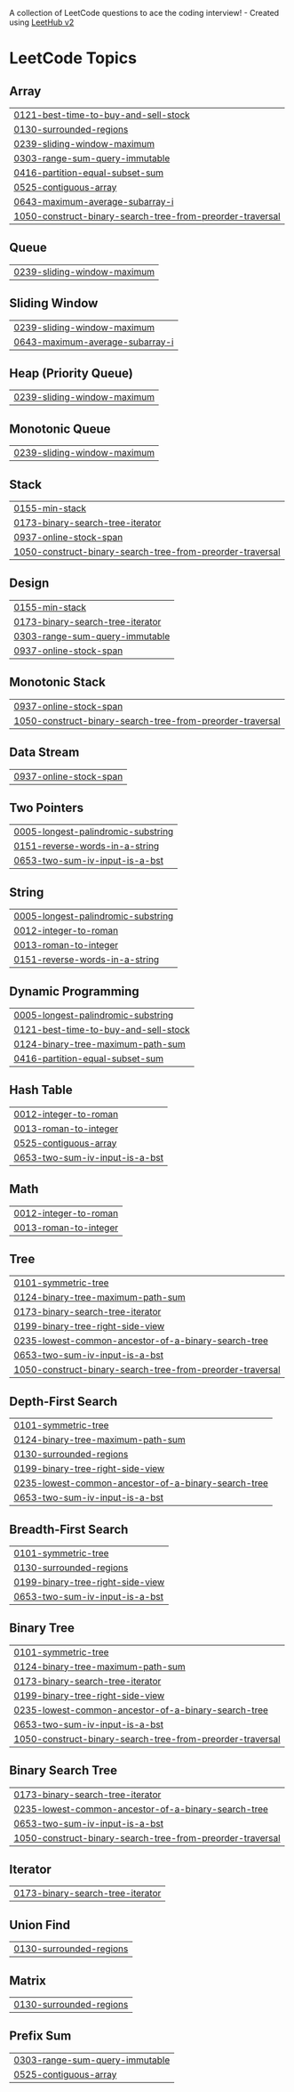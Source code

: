 A collection of LeetCode questions to ace the coding interview! - Created using [LeetHub v2](https://github.com/arunbhardwaj/LeetHub-2.0)
<!---LeetCode Topics Start-->
# LeetCode Topics
## Array
|  |
| ------- |
| [0121-best-time-to-buy-and-sell-stock](https://github.com/nerdcubed2002/leetcode/tree/master/0121-best-time-to-buy-and-sell-stock) |
| [0130-surrounded-regions](https://github.com/nerdcubed2002/leetcode/tree/master/0130-surrounded-regions) |
| [0239-sliding-window-maximum](https://github.com/nerdcubed2002/leetcode/tree/master/0239-sliding-window-maximum) |
| [0303-range-sum-query-immutable](https://github.com/nerdcubed2002/leetcode/tree/master/0303-range-sum-query-immutable) |
| [0416-partition-equal-subset-sum](https://github.com/nerdcubed2002/leetcode/tree/master/0416-partition-equal-subset-sum) |
| [0525-contiguous-array](https://github.com/nerdcubed2002/leetcode/tree/master/0525-contiguous-array) |
| [0643-maximum-average-subarray-i](https://github.com/nerdcubed2002/leetcode/tree/master/0643-maximum-average-subarray-i) |
| [1050-construct-binary-search-tree-from-preorder-traversal](https://github.com/nerdcubed2002/leetcode/tree/master/1050-construct-binary-search-tree-from-preorder-traversal) |
## Queue
|  |
| ------- |
| [0239-sliding-window-maximum](https://github.com/nerdcubed2002/leetcode/tree/master/0239-sliding-window-maximum) |
## Sliding Window
|  |
| ------- |
| [0239-sliding-window-maximum](https://github.com/nerdcubed2002/leetcode/tree/master/0239-sliding-window-maximum) |
| [0643-maximum-average-subarray-i](https://github.com/nerdcubed2002/leetcode/tree/master/0643-maximum-average-subarray-i) |
## Heap (Priority Queue)
|  |
| ------- |
| [0239-sliding-window-maximum](https://github.com/nerdcubed2002/leetcode/tree/master/0239-sliding-window-maximum) |
## Monotonic Queue
|  |
| ------- |
| [0239-sliding-window-maximum](https://github.com/nerdcubed2002/leetcode/tree/master/0239-sliding-window-maximum) |
## Stack
|  |
| ------- |
| [0155-min-stack](https://github.com/nerdcubed2002/leetcode/tree/master/0155-min-stack) |
| [0173-binary-search-tree-iterator](https://github.com/nerdcubed2002/leetcode/tree/master/0173-binary-search-tree-iterator) |
| [0937-online-stock-span](https://github.com/nerdcubed2002/leetcode/tree/master/0937-online-stock-span) |
| [1050-construct-binary-search-tree-from-preorder-traversal](https://github.com/nerdcubed2002/leetcode/tree/master/1050-construct-binary-search-tree-from-preorder-traversal) |
## Design
|  |
| ------- |
| [0155-min-stack](https://github.com/nerdcubed2002/leetcode/tree/master/0155-min-stack) |
| [0173-binary-search-tree-iterator](https://github.com/nerdcubed2002/leetcode/tree/master/0173-binary-search-tree-iterator) |
| [0303-range-sum-query-immutable](https://github.com/nerdcubed2002/leetcode/tree/master/0303-range-sum-query-immutable) |
| [0937-online-stock-span](https://github.com/nerdcubed2002/leetcode/tree/master/0937-online-stock-span) |
## Monotonic Stack
|  |
| ------- |
| [0937-online-stock-span](https://github.com/nerdcubed2002/leetcode/tree/master/0937-online-stock-span) |
| [1050-construct-binary-search-tree-from-preorder-traversal](https://github.com/nerdcubed2002/leetcode/tree/master/1050-construct-binary-search-tree-from-preorder-traversal) |
## Data Stream
|  |
| ------- |
| [0937-online-stock-span](https://github.com/nerdcubed2002/leetcode/tree/master/0937-online-stock-span) |
## Two Pointers
|  |
| ------- |
| [0005-longest-palindromic-substring](https://github.com/nerdcubed2002/leetcode/tree/master/0005-longest-palindromic-substring) |
| [0151-reverse-words-in-a-string](https://github.com/nerdcubed2002/leetcode/tree/master/0151-reverse-words-in-a-string) |
| [0653-two-sum-iv-input-is-a-bst](https://github.com/nerdcubed2002/leetcode/tree/master/0653-two-sum-iv-input-is-a-bst) |
## String
|  |
| ------- |
| [0005-longest-palindromic-substring](https://github.com/nerdcubed2002/leetcode/tree/master/0005-longest-palindromic-substring) |
| [0012-integer-to-roman](https://github.com/nerdcubed2002/leetcode/tree/master/0012-integer-to-roman) |
| [0013-roman-to-integer](https://github.com/nerdcubed2002/leetcode/tree/master/0013-roman-to-integer) |
| [0151-reverse-words-in-a-string](https://github.com/nerdcubed2002/leetcode/tree/master/0151-reverse-words-in-a-string) |
## Dynamic Programming
|  |
| ------- |
| [0005-longest-palindromic-substring](https://github.com/nerdcubed2002/leetcode/tree/master/0005-longest-palindromic-substring) |
| [0121-best-time-to-buy-and-sell-stock](https://github.com/nerdcubed2002/leetcode/tree/master/0121-best-time-to-buy-and-sell-stock) |
| [0124-binary-tree-maximum-path-sum](https://github.com/nerdcubed2002/leetcode/tree/master/0124-binary-tree-maximum-path-sum) |
| [0416-partition-equal-subset-sum](https://github.com/nerdcubed2002/leetcode/tree/master/0416-partition-equal-subset-sum) |
## Hash Table
|  |
| ------- |
| [0012-integer-to-roman](https://github.com/nerdcubed2002/leetcode/tree/master/0012-integer-to-roman) |
| [0013-roman-to-integer](https://github.com/nerdcubed2002/leetcode/tree/master/0013-roman-to-integer) |
| [0525-contiguous-array](https://github.com/nerdcubed2002/leetcode/tree/master/0525-contiguous-array) |
| [0653-two-sum-iv-input-is-a-bst](https://github.com/nerdcubed2002/leetcode/tree/master/0653-two-sum-iv-input-is-a-bst) |
## Math
|  |
| ------- |
| [0012-integer-to-roman](https://github.com/nerdcubed2002/leetcode/tree/master/0012-integer-to-roman) |
| [0013-roman-to-integer](https://github.com/nerdcubed2002/leetcode/tree/master/0013-roman-to-integer) |
## Tree
|  |
| ------- |
| [0101-symmetric-tree](https://github.com/nerdcubed2002/leetcode/tree/master/0101-symmetric-tree) |
| [0124-binary-tree-maximum-path-sum](https://github.com/nerdcubed2002/leetcode/tree/master/0124-binary-tree-maximum-path-sum) |
| [0173-binary-search-tree-iterator](https://github.com/nerdcubed2002/leetcode/tree/master/0173-binary-search-tree-iterator) |
| [0199-binary-tree-right-side-view](https://github.com/nerdcubed2002/leetcode/tree/master/0199-binary-tree-right-side-view) |
| [0235-lowest-common-ancestor-of-a-binary-search-tree](https://github.com/nerdcubed2002/leetcode/tree/master/0235-lowest-common-ancestor-of-a-binary-search-tree) |
| [0653-two-sum-iv-input-is-a-bst](https://github.com/nerdcubed2002/leetcode/tree/master/0653-two-sum-iv-input-is-a-bst) |
| [1050-construct-binary-search-tree-from-preorder-traversal](https://github.com/nerdcubed2002/leetcode/tree/master/1050-construct-binary-search-tree-from-preorder-traversal) |
## Depth-First Search
|  |
| ------- |
| [0101-symmetric-tree](https://github.com/nerdcubed2002/leetcode/tree/master/0101-symmetric-tree) |
| [0124-binary-tree-maximum-path-sum](https://github.com/nerdcubed2002/leetcode/tree/master/0124-binary-tree-maximum-path-sum) |
| [0130-surrounded-regions](https://github.com/nerdcubed2002/leetcode/tree/master/0130-surrounded-regions) |
| [0199-binary-tree-right-side-view](https://github.com/nerdcubed2002/leetcode/tree/master/0199-binary-tree-right-side-view) |
| [0235-lowest-common-ancestor-of-a-binary-search-tree](https://github.com/nerdcubed2002/leetcode/tree/master/0235-lowest-common-ancestor-of-a-binary-search-tree) |
| [0653-two-sum-iv-input-is-a-bst](https://github.com/nerdcubed2002/leetcode/tree/master/0653-two-sum-iv-input-is-a-bst) |
## Breadth-First Search
|  |
| ------- |
| [0101-symmetric-tree](https://github.com/nerdcubed2002/leetcode/tree/master/0101-symmetric-tree) |
| [0130-surrounded-regions](https://github.com/nerdcubed2002/leetcode/tree/master/0130-surrounded-regions) |
| [0199-binary-tree-right-side-view](https://github.com/nerdcubed2002/leetcode/tree/master/0199-binary-tree-right-side-view) |
| [0653-two-sum-iv-input-is-a-bst](https://github.com/nerdcubed2002/leetcode/tree/master/0653-two-sum-iv-input-is-a-bst) |
## Binary Tree
|  |
| ------- |
| [0101-symmetric-tree](https://github.com/nerdcubed2002/leetcode/tree/master/0101-symmetric-tree) |
| [0124-binary-tree-maximum-path-sum](https://github.com/nerdcubed2002/leetcode/tree/master/0124-binary-tree-maximum-path-sum) |
| [0173-binary-search-tree-iterator](https://github.com/nerdcubed2002/leetcode/tree/master/0173-binary-search-tree-iterator) |
| [0199-binary-tree-right-side-view](https://github.com/nerdcubed2002/leetcode/tree/master/0199-binary-tree-right-side-view) |
| [0235-lowest-common-ancestor-of-a-binary-search-tree](https://github.com/nerdcubed2002/leetcode/tree/master/0235-lowest-common-ancestor-of-a-binary-search-tree) |
| [0653-two-sum-iv-input-is-a-bst](https://github.com/nerdcubed2002/leetcode/tree/master/0653-two-sum-iv-input-is-a-bst) |
| [1050-construct-binary-search-tree-from-preorder-traversal](https://github.com/nerdcubed2002/leetcode/tree/master/1050-construct-binary-search-tree-from-preorder-traversal) |
## Binary Search Tree
|  |
| ------- |
| [0173-binary-search-tree-iterator](https://github.com/nerdcubed2002/leetcode/tree/master/0173-binary-search-tree-iterator) |
| [0235-lowest-common-ancestor-of-a-binary-search-tree](https://github.com/nerdcubed2002/leetcode/tree/master/0235-lowest-common-ancestor-of-a-binary-search-tree) |
| [0653-two-sum-iv-input-is-a-bst](https://github.com/nerdcubed2002/leetcode/tree/master/0653-two-sum-iv-input-is-a-bst) |
| [1050-construct-binary-search-tree-from-preorder-traversal](https://github.com/nerdcubed2002/leetcode/tree/master/1050-construct-binary-search-tree-from-preorder-traversal) |
## Iterator
|  |
| ------- |
| [0173-binary-search-tree-iterator](https://github.com/nerdcubed2002/leetcode/tree/master/0173-binary-search-tree-iterator) |
## Union Find
|  |
| ------- |
| [0130-surrounded-regions](https://github.com/nerdcubed2002/leetcode/tree/master/0130-surrounded-regions) |
## Matrix
|  |
| ------- |
| [0130-surrounded-regions](https://github.com/nerdcubed2002/leetcode/tree/master/0130-surrounded-regions) |
## Prefix Sum
|  |
| ------- |
| [0303-range-sum-query-immutable](https://github.com/nerdcubed2002/leetcode/tree/master/0303-range-sum-query-immutable) |
| [0525-contiguous-array](https://github.com/nerdcubed2002/leetcode/tree/master/0525-contiguous-array) |
<!---LeetCode Topics End-->